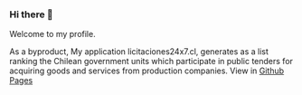 ### Hi there 👋

<!--
**andresmascl/andresmascl** is a ✨ _special_ ✨ repository because its `README.md` (this file) appears on your GitHub profile.

Here are some ideas to get you started:

- 🔭 I’m currently working on ...
- 🌱 I’m currently learning ...
- 👯 I’m looking to collaborate on ...
- 🤔 I’m looking for help with ...
- 💬 Ask me about ...
- 📫 How to reach me: ...
- 😄 Pronouns: ...
- ⚡ Fun fact: ...
-->

Welcome to my profile.

As a byproduct, My application licitaciones24x7.cl, generates as a list ranking the Chilean government units which participate in public tenders for acquiring goods and services from production companies.  View in [Github Pages](https://info.licitaciones24x7.cl/demandantes-del-estado)

